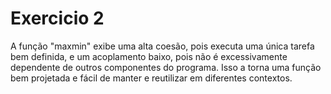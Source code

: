 # Exercicio 2


A função "maxmin" exibe uma alta coesão, pois executa uma única tarefa bem definida, e um acoplamento baixo, pois não é excessivamente dependente de outros componentes do programa. Isso a torna uma função bem projetada e fácil de manter e reutilizar em diferentes contextos.